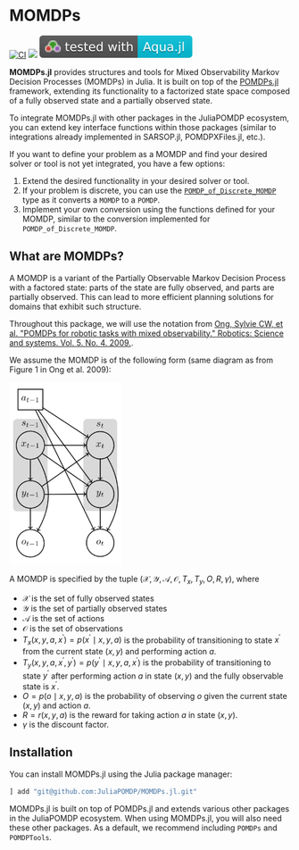 # MOMDPs

[![CI](https://github.com/JuliaPOMDP/MOMDPs.jl/actions/workflows/CI.yml/badge.svg)](https://github.com/JuliaPOMDP/MOMDPs.jl/actions/workflows/CI.yml)
[![](https://img.shields.io/badge/docs-stable-blue.svg)](https://JuliaPOMDP.github.io/MOMDPs.jl/stable)
[![Aqua QA](https://raw.githubusercontent.com/JuliaTesting/Aqua.jl/master/badge.svg)](https://github.com/JuliaTesting/Aqua.jl)
<!-- [![codecov](https://codecov.io/gh/JuliaPOMDP/MOMDPs.jl/graph/badge.svg?token=WJ3ZQYQVK1)](https://codecov.io/gh/JuliaPOMDP/MOMDPs.jl) -->

**MOMDPs.jl** provides structures and tools for Mixed Observability Markov Decision Processes (MOMDPs) in Julia. It is built on top of the [POMDPs.jl](https://github.com/JuliaPOMDP/POMDPs.jl) framework, extending its functionality to a factorized state space composed of a fully observed state and a partially observed state.
    
To integrate MOMDPs.jl with other packages in the JuliaPOMDP ecosystem, you can extend key interface functions within those packages (similar to integrations already implemented in SARSOP.jl, POMDPXFiles.jl, etc.). 

If you want to define your problem as a MOMDP and find your desired solver or tool is not yet integrated, you have a few options:
1. Extend the desired functionality in your desired solver or tool.
2. If your problem is discrete, you can use the [`POMDP_of_Discrete_MOMDP`](@ref) type as it converts a `MOMDP` to a `POMDP`.
3. Implement your own conversion using the functions defined for your MOMDP, similar to the conversion implemented for `POMDP_of_Discrete_MOMDP`.

## What are MOMDPs?

A MOMDP is a variant of the Partially Observable Markov Decision Process with a factored state: parts of the state are fully observed, and parts are partially observed. This can lead to more efficient planning solutions for domains that exhibit such structure.

Throughout this package, we will use the notation from [Ong, Sylvie CW, et al. "POMDPs for robotic tasks with mixed observability." Robotics: Science and systems. Vol. 5. No. 4. 2009.](https://www.comp.nus.edu.sg/~leews/publications/rss09.pdf).

We assume the MOMDP is of the following form (same diagram as from Figure 1 in Ong et al. 2009):

<img src="docs/src/images/momdp_diagram.svg" alt="MOMDP Diagram" style="width: 40%;">

A MOMDP is specified by the tuple $(\mathcal{X}, \mathcal{Y}, \mathcal{A}, \mathcal{O}, T_x, T_y, O, R, γ)$, where
-  $\mathcal{X}$ is the set of fully observed states
-  $\mathcal{Y}$ is the set of partially observed states
-  $\mathcal{A}$ is the set of actions
-  $\mathcal{O}$ is the set of observations
-  $T_x(x, y, a, x^\prime) = p(x^\prime \mid x, y, a)$ is the probability of transitioning to state $x^\prime$ from the current state $(x, y)$ and performing action $a$.
-  $T_y(x, y, a, x^\prime, y^\prime) = p(y^\prime \mid x, y, a, x^\prime)$ is the probability of transitioning to state $y^\prime$ after performing action $a$ in state $(x, y)$ and the fully observable state is $x^\prime$.
-  $O = p(o \mid x, y, a)$ is the probability of observing $o$ given the current state $(x, y)$ and action $a$.
-  $R = r(x, y, a)$ is the reward for taking action $a$ in state $(x, y)$.
-  $\gamma$ is the discount factor.

## Installation

You can install MOMDPs.jl using the Julia package manager:
```julia
] add "git@github.com:JuliaPOMDP/MOMDPs.jl.git"
```
 
MOMDPs.jl is built on top of POMDPs.jl and extends various other packages in the JuliaPOMDP ecosystem. When using MOMDPs.jl, you will also need these other packages. As a default, we recommend including `POMDPs` and `POMDPTools`.